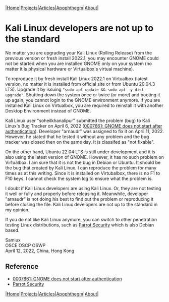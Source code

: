 |[Home](/README.md)|[Projects](/projects.md)|[Articles](/articles.md)|[Apophthegm](/apophthegm.md)|[About](/about.md)|

# Kali Linux developers are not up to the standard

No matter you are upgrading your Kali Linux (Rolling Release) from the previous version or fresh install 2022.1, you may encounter GNOME could not be started when you are installed GNOME only on your system (no matter it is physical hardware or Virtualbox's virtual machine).  

To reproduce it by fresh install Kali Linux 2022.1 on Virtualbox (latest version, no matter it is installed from official site or from Ubuntu 20.04.3 LTS).  Upgrade it by issuing ```"sudo apt update && sudo apt -y dist-upgrade"```.  Shutting down the system once or twice (or more) and booting it up again, you cannot login to the GNOME environment anymore.  If you are installed Kali Linux on Virtualbox, you are required to reinstall it with another Desktop Environment instead of GNOME.

Kali Linux user "soheilkhanalipur" submitted the problem (bug) to Kali Linux's Bug Tracker on April 6, 2022 ([0007661: GNOME does not start after authentication](https://bugs.kali.org/view.php?id=7661)).  Developer "arnaudr" was assigned to fix it on April 11, 2022.  However, he stated that he tested it without any problem and the bug tracker was closed then on the same day.  It is classifed as "not fixable".

On the other hand, Ubuntu 22.04 LTS is still under development and it is also using the latest version of GNOME.  However, it has no such problem on Virtualbox.  I am sure that it is not the bug in Debian or Ubuntu.  It should be the bug that created by Kali Linux.  I can reproduce the problem for many times as at this writing.  Since it is installed on Virtubalbox, there is no F1 to F10 keys.  I cannot check the system log to ensure what the problem is.

I doubt if Kali Linux developers are using Kali Linux.  Or, they are not testing it well or fully and properly before releasing it.  Meanwhile, developer "arnaudr" is not doing his best to find out the problem or reproducing it before closing the file.  Kali Linux developers are not up to the standard in my opinion.

If you do not like Kali Linux anymore, you can switch to other penetration testing Linux distributions, such as [Parrot Security](https://www.parrotsec.org/) which is also Debian based.

Samiux    
OSCE  OSCP  OSWP    
April 12, 2022, China, Hong Kong    

## Reference

- [0007661: GNOME does not start after authentication](https://bugs.kali.org/view.php?id=7661)    
- [Parrot Security](https://www.parrotsec.org/)    

|[Home](/README.md)|[Projects](/projects.md)|[Articles](/articles.md)|[Apophthegm](/apophthegm.md)|[About](/about.md)|
